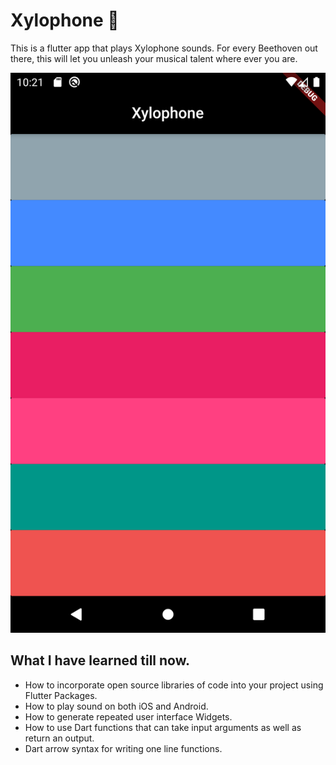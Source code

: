 
# Xylophone 🎹

This is a flutter app that plays Xylophone sounds. For every Beethoven out there, this will let you unleash your musical talent where ever you are. 

![Finished App](https://github.com/Adarsh9616/Xylophone_App_Using_Flutter/blob/new/Screenshot_1593967905.png)

## What I have learned till now.

- How to incorporate open source libraries of code into your project using Flutter Packages.
- How to play sound on both iOS and Android.
- How to generate repeated user interface Widgets.
- How to use Dart functions that can take input arguments as well as return an output.
- Dart arrow syntax for writing one line functions.
